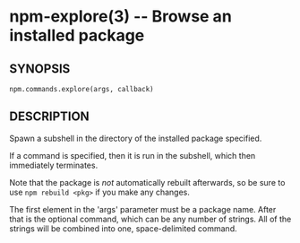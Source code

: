 npm-explore(3) -- Browse an installed package
=============================================






















<extoc></extoc>

## SYNOPSIS

    npm.commands.explore(args, callback)

## DESCRIPTION

Spawn a subshell in the directory of the installed package specified.

If a command is specified, then it is run in the subshell, which then
immediately terminates.

Note that the package is *not* automatically rebuilt afterwards, so be
sure to use `npm rebuild <pkg>` if you make any changes.

The first element in the 'args' parameter must be a package name.  After that is the optional command, which can be any number of strings. All of the strings will be combined into one, space-delimited command.
